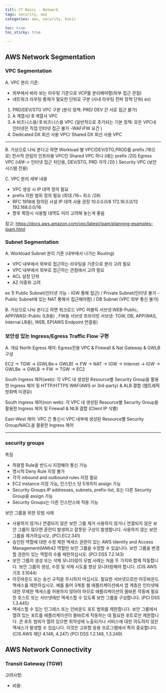 ```yaml
---
titl: CT Basic - Network 
tags: security, aws
categories: aws, security, basic

toc: true
toc_sticky: true

---
```

## AWS Network Segmentation

### VPC Segmentation

A. VPC 분리 기준: 
- 외부에서 바라 보는 라우팅 기준으로 VCP를 분리해야함(외부 접근 관점)
- 네트워크 라우팅 통제가 필요한 단위로 구분 (사내 라우팅 전파 정책 단위)
ex) 
1. PRD/DEV/STG VPC 구분 (분리 정책: PRD/ DEV 간 서로 접근 불가)
2. A 계열사/ B 계열사 VPC
3. A 비즈니스용/ B 비즈니스용 VPC (일반적으로 추가되는 기본 정책: 모든 VPC내 인터넷은 직접 인터넷 접근 불가 -WAF/FW 요건  )
4. Dedicated DX 회선 사용 VPC/ Shared DX 회선 사용 VPC
---
B. 가상으로 나눠 본다고 하면
Workload 별 VPC(DEV/STG,PROD를 prefix /16으로)
전사적 관점의 인프라용 VPC인 Shared VPC 하나 (얘는 prefix /20)
Egress VPC (내부-> 인터넷 접근 차단용, DEV/STG, PRD 각각 /20 )
Security VPC (보안 시스템 전용)

C. VPC 분리 세부 내용
- VPC 생성 시 IP 대역 정의 필요 
- prefix 지원 범위 정의 필요 (최대 /16~ 최소 /28)
- RFC 1918에 정의된 사설 IP 대역 사용 권장 
 10.0.0.0/8
 172.16.0.0/12
 192.168.0.0/16
 - 향후 확장시 사용할 대역도 미리 고려해 놓는게 좋음

참고: https://docs.aws.amazon.com/vpc/latest/ipam/planning-examples-ipam.html 


### Subnet Segmentation
A. Workload Subnet 분리 기준 (내부에서 나가는 Routing)
- VPC 내부에서 외부로 접근하는 라우팅을 기준으로 분리 고려 필요
- VPC 내부에서 외부로 접근하는 관점에서 고려 필요
- ACL 설정 단위
- AZ 이중화 고려

ex 1) Public Subnet(인터넷 가능 - IGW 통해 접근) / Private Subnet(인터넷 불가 - Public Subnet에 있는 NAT 통해서 접근해야함)
/ DB Subnet (VPC 외부 통신 불가)


B. 가상으로 나눠 본다고 하면
워크로드 VPC
 퍼블릭 서브넷:WEB-Public, APP(WAS)-Public (LB용) , FW용 서브넷
 프라이빗 서브넷: TGW, DB, APP(WAS, Internal LB용), WEB, EP(AWS Endpoint 연결용)


### 보안성 있는 Ingress/Egress Traffic Flow 구현

A. 개요
North Egress 제어:  Egress전용 VPC & Firewall & Nat Gateway & GWLB 구성

EC2 -> TGW -> (GWLBe-> GWLB) -> FW -> NAT -> IGW -> Internet -> IGW ->  GWLBe -> GWLB -> FW -> TGW -> EC2

South Ingress 제어(web): 각 VPC 내 생성된 Resource별 Security Group을 활용한 Ingress 제어 및 HTTP/HTTPS WAF(AWS or 3rd-party) & ALB 결합 (웹트래픽 방화벽 미경유)

South Ingress 제어(non web): 각 VPC 내 생성된 Resource별 Security Group을 활용한 Ingress 제어 및 Firewall & NLB 결합 (Client IP 식별)

East-West 제어: VPC 간 통신시 VPC 내부에 생성된 Resource별 Security Group/NACL을 활용한 Ingress 제어

---
### security groups 

특징

- 허용할 Rule을 반드시 지정해야 통신 가능
- 명시적 Deny Rule 지정 불가
- 각각 inbound and outbound rules 지정 필요
- EC2 instance 지정 가능, 인스턴스 당 5개까지 assign 가능
- Security Groups IP addresses, subnets, prefix-list, 또는 다른 Security Group을 assign 가능
- Security Groups는 다른 인스턴스에 적용 가능 

보안 그룹을 위한 모범 사례
- 사용하지 않거나 연결되지 않은 보안 그룹 제거 사용하지 않거나 연결되지 않은 보안 그룹이 많으면 혼란이 발생하고 잘못된 구성이 발생합니다. 사용하지 않는 보안 그룹을 제거하십시오. (PCI.EC2.341)
- 승인된 역할에 대한 수정 제한 액세스 권한이 있는 AWS Identity and Access Management(IAM)42 역할만 보안 그룹을 수정할 수 있습니다. 보안 그룹을 변경할 권한이 있는 역할의 수를 제한하십시오. (PCI DSS 7.2.143)
- 보안 그룹의 생성 또는 삭제 모니터링이 모범 사례는 처음 두 가지와 함께 작동합니다. 보안 그룹의 생성, 수정 및 삭제 시도를 항상 모니터링해야 합니다. (CIS AWS 기초 3.1044)
- 아웃바운드 또는 송신 규칙을 무시하지 마십시오. 필요한 서브넷으로만 아웃바운드 액세스를 제한하십시오. 예를 들어 3계층 웹 애플리케이션에서 앱 계층은 인터넷에 대한 무제한 액세스를 허용하지 않아야 하므로 애플리케이션의 올바른 작동에 필요한 호스트 또는 서브넷에만 액세스할 수 있도록 보안 그룹을 구성합니다. (PCI DSS 1.3.445)
- 액세스할 수 있는 인그레스 또는 인바운드 포트 범위를 제한합니다. 보안 그룹에서 열려 있는 포트를 애플리케이션이 올바르게 작동하는 데 필요한 포트로만 제한합니다. 큰 포트 범위가 열려 있으면 취약성에 노출되거나 서비스에 대한 의도하지 않은 액세스가 발생할 수 있습니다. 이것은 고위험 응용 프로그램에서 특히 중요합니다. (CIS AWS 재단 4.146, 4.247) (PCI DSS 1.2.148, 1.3.249)

## AWS Network Connectivity

### Transit Gateway (TGW)
고려사항: 
- 비용: 

